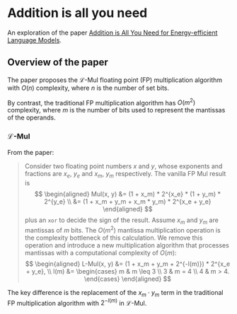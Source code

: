 # Addition is all you need

An exploration of the paper [Addition is All You Need for Energy-efficient Language Models](https://arxiv.org/abs/2410.00907).

## Overview of the paper

The paper proposes the $\mathcal{L}$-Mul floating point (FP) multiplication algorithm
with $O(n)$ complexity, where $n$ is the number of set bits.

By contrast, the traditional FP multiplication algorithm has
$O(m^2)$ complexity, where $m$ is the number of bits
used to represent the mantissas of the operands.

### $\mathcal{L}$-Mul

From the paper:
>Consider two floating point numbers $x$ and $y$,
>whose exponents and fractions are $x_e$, $y_e$ and $x_m$, $y_m$ respectively.
>The vanilla FP Mul result is
>$$
>\begin{aligned}
>Mul(x, y) &= (1 + x_m) * 2^{x_e} * (1 + y_m) * 2^{y_e} \\
>          &= (1 + x_m + y_m + x_m * y_m) * 2^{x_e + y_e}
>\end{aligned}
>$$
>plus an `xor` to decide the sign of the result.
>Assume $x_m$ and $y_m$ are mantissas of $m$ bits.
>The $O(m^2)$ mantissa multiplication operation is the 
>complexity bottleneck of this calculation.
>We remove this operation and introduce a new multiplication 
>algorithm that processes mantissas with a computational 
>complexity of $O(m)$:
>$$
>\begin{aligned}
>L-Mul(x, y) &= (1 + x_m + y_m + 2^{-l(m)}) * 2^{x_e + y_e}, \\
>l(m) &= \begin{cases}
>    m & m \leq 3 \\
>    3 & m = 4 \\
>    4 & m > 4.
>\end{cases}
>\end{aligned}
>$$

The key difference is the replacement of the $x_m \cdot y_m$ term
in the traditional FP multiplication algorithm
with $2^{-l(m)}$ in $\mathcal{L}$-Mul.

